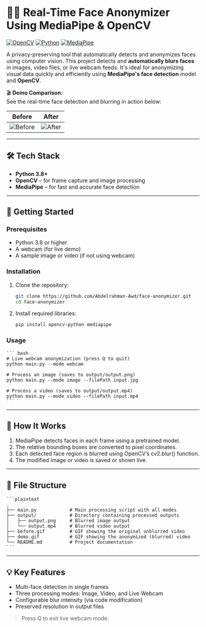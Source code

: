 # 🕵️‍♂️ Real-Time Face Anonymizer Using MediaPipe & OpenCV

[![OpenCV](https://img.shields.io/badge/OpenCV-4.5+-orange)](https://opencv.org/)
[![Python](https://img.shields.io/badge/Python-3.8+-blue)](https://www.python.org/)
[![MediaPipe](https://img.shields.io/badge/MediaPipe-FaceDetection-green)](https://google.github.io/mediapipe/solutions/face_detection)

A privacy-preserving tool that automatically detects and anonymizes faces using computer vision. This project detects and **automatically blurs faces** in images, video files, or live webcam feeds. It's ideal for anonymizing visual data quickly and efficiently using **MediaPipe's face detection** model and **OpenCV**.

🎬 **Demo Comparison:**  
See the real-time face detection and blurring in action below:

| Before | After |
|--------|-------|
| ![Before](./before.gif) | ![After](./demo.gif) |


---

## 🛠️ Tech Stack

- **Python 3.8+**
- **OpenCV** – for frame capture and image processing
- **MediaPipe** – for fast and accurate face detection

---

## 🚀 Getting Started

### Prerequisites
- Python 3.8 or higher
- A webcam (for live demo)
- A sample image or video (if not using webcam)

### Installation
1. Clone the repository:
   ```bash
   git clone https://github.com/Abdelrahman-Awd/face-anonymizer.git
   cd face-anonymizer
    ```

2. Install required libraries:
    ```bash 
    pip install opencv-python mediapipe
    ```

### Usage
    ``` bash
    # Live webcam anonymization (press Q to quit)
    python main.py --mode webcam

    # Process an image (saves to output/output.png)
    python main.py --mode image --filePath input.jpg

    # Process a video (saves to output/output.mp4)
    python main.py --mode video --filePath input.mp4
    ```

---

## 🧠 How It Works
1. MediaPipe detects faces in each frame using a pretrained model.
2. The relative bounding boxes are converted to pixel coordinates.
3. Each detected face region is blurred using OpenCV’s cv2.blur() function.
4. The modified image or video is saved or shown live.

---

## 📁 File Structure
    ```plaintext
    .
    ├── main.py            # Main processing script with all modes
    ├── output/            # Directory containing processed outputs
    │   ├── output.png     # Blurred image output
    │   └── output.mp4     # Blurred video output
    ├── before.gif         # GIF showing the original unblurred video
    ├── demo.gif           # GIF showing the anonymized (blurred) video
    └── README.md          # Project documentation 
    ```

---

## 💡 Key Features

- Multi-face detection in single frames
- Three processing modes: Image, Video, and Live Webcam
- Configurable blur intensity (via code modification)
- Preserved resolution in output files

> Press Q to exit live webcam mode.